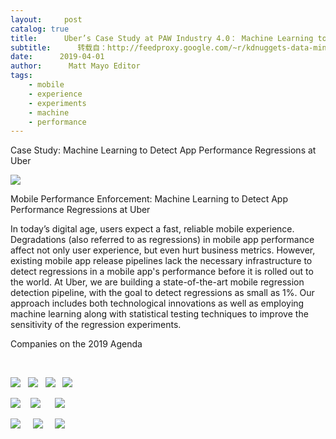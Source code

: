 ```yaml
---
layout:     post
catalog: true
title:      Uber’s Case Study at PAW Industry 4.0： Machine Learning to Enforce Mobile Performance
subtitle:      转载自：http://feedproxy.google.com/~r/kdnuggets-data-mining-analytics/~3/5NBMQQRmkOY/paw-uber-case-study-machine-learning-enforce-mobile-performance.html
date:      2019-04-01
author:      Matt Mayo Editor
tags:
    - mobile
    - experience
    - experiments
    - machine
    - performance
---
```


Case Study: Machine Learning to Detect App Performance Regressions at Uber

![](https://1-risingmedia.com/uploads/059bb2f748206ed17da1d1a189cbf71b.jpg)


Mobile Performance Enforcement: Machine Learning to Detect App Performance Regressions at Uber

In today’s digital age, users expect a fast, reliable mobile experience. Degradations (also referred to as regressions) in mobile app performance affect not only user experience, but even hurt business metrics. However, existing mobile app release pipelines lack the necessary infrastructure to detect regressions in a mobile app's performance before it is rolled out to the world. At Uber, we are building a state-of-the-art mobile regression detection pipeline, with the goal to detect regressions as small as 1%. Our approach includes both technological innovations as well as employing machine learning along with statistical testing techniques to improve the sensitivity of the regression experiments.

Companies on the 2019 Agenda

 

![](https://1-risingmedia.com/uploads/d02b9338d86deb0e331d842648a18871.png)
  ![](https://1-risingmedia.com/uploads/279e77c6e66735c2b15a4eb878dc5ba1.png)
  ![](https://1-risingmedia.com/uploads/b9a5ec1643a845d9812ef5e4280d8a77.png)
  ![](https://1-risingmedia.com/uploads/9e76214f764fc8b4dab97bbe9f98034b.png)



![](https://1-risingmedia.com/uploads/d3b160f683fe29f3f86ff4ea722aeff9.png)
   ![](https://1-risingmedia.com/uploads/60df3a88b44c70e3d1649bb06da6508f.png)
     ![](https://1-risingmedia.com/uploads/ccc0fad7d35ad35af61dcdd702bdda74.png)



![](https://1-risingmedia.com/uploads/cc7c884852af50ab876e15c287daed91.png)
    ![](https://1-risingmedia.com/uploads/f09dad47fd3f16583abcc03bb7d3301b.png)
    ![](https://1-risingmedia.com/uploads/5bfca8a0951d84ebc8b13b3d07308b5e.png)


